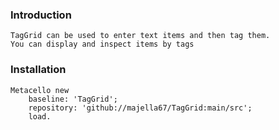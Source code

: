 ### Introduction
	TagGrid can be used to enter text items and then tag them.  
	You can display and inspect items by tags
	
	
### Installation 
```language=text
Metacello new
	baseline: 'TagGrid';
	repository: 'github://majella67/TagGrid:main/src';
	load.
```
